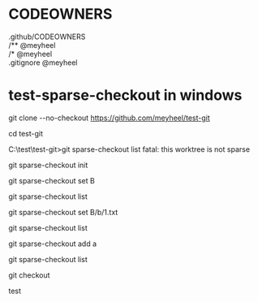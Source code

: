 # CODEOWNERS   
.github/CODEOWNERS  
/** @meyheel  
/* @meyheel  
.gitignore @meyheel  

# test-sparse-checkout in windows

git clone --no-checkout https://github.com/meyheel/test-git

cd test-git

C:\test\test-git>git sparse-checkout list
fatal: this worktree is not sparse

git sparse-checkout init

git sparse-checkout set B

git sparse-checkout list

git sparse-checkout set B/b/1.txt

git sparse-checkout list

git sparse-checkout add a

git sparse-checkout list

git checkout


test
